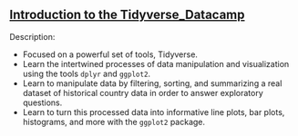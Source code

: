 ## [Introduction to the Tidyverse_Datacamp](https://learn.datacamp.com/courses/introduction-to-the-tidyverse)

Description:

- Focused on a powerful set of tools, Tidyverse.
- Learn the intertwined processes of data manipulation and visualization using the tools `dplyr` and `ggplot2`.
- Learn to manipulate data by filtering, sorting, and summarizing a real dataset of historical country data in order to answer exploratory questions.
- Learn to turn this processed data into informative line plots, bar plots, histograms, and more with the `ggplot2` package.
